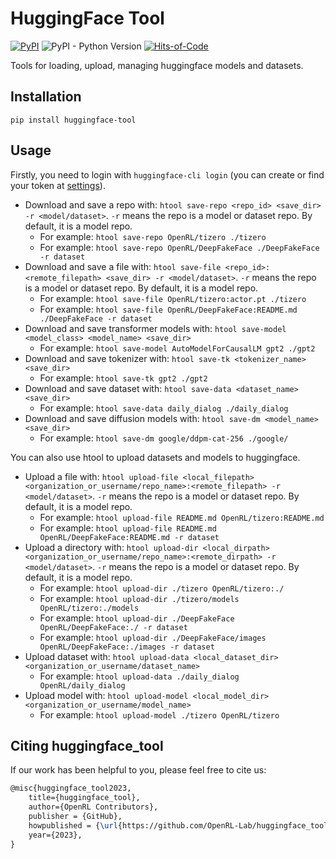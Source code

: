 # HuggingFace Tool

[![PyPI](https://img.shields.io/pypi/v/huggingface-tool)](https://pypi.org/project/huggingface-tool/)
![PyPI - Python Version](https://img.shields.io/pypi/pyversions/huggingface-tool)
[![Hits-of-Code](https://hitsofcode.com/github/OpenRL-Lab/huggingface_tool?branch=main)](https://hitsofcode.com/github/OpenRL-Lab/huggingface_tool/view?branch=main)

Tools for loading, upload, managing huggingface models and datasets.


## Installation

`pip install huggingface-tool`

## Usage

Firstly, you need to login with `huggingface-cli login` (you can create or find your token at [settings](https://huggingface.co/settings/tokens)).

- Download and save a repo with: `htool save-repo <repo_id> <save_dir> -r <model/dataset>`. `-r` means the repo is a model or dataset repo. By default, it is a model repo.
  - For example: `htool save-repo OpenRL/tizero ./tizero`
  - For example: `htool save-repo OpenRL/DeepFakeFace ./DeepFakeFace -r dataset`
- Download and save a file with: `htool save-file <repo_id>:<remote_filepath> <save_dir> -r <model/dataset>`. `-r` means the repo is a model or dataset repo. By default, it is a model repo.
  - For example: `htool save-file OpenRL/tizero:actor.pt ./tizero`
  - For example: `htool save-file OpenRL/DeepFakeFace:README.md ./DeepFakeFace -r dataset`
- Download and save transformer models with: `htool save-model <model_class> <model_name> <save_dir>`
  - For example: `htool save-model AutoModelForCausalLM gpt2 ./gpt2`
- Download and save tokenizer with: `htool save-tk <tokenizer_name> <save_dir>`
  - For example: `htool save-tk gpt2 ./gpt2 `
- Download and save dataset with: `htool save-data <dataset_name> <save_dir>`
  - For example: `htool save-data daily_dialog ./daily_dialog`
- Download and save diffusion models with: `htool save-dm <model_name> <save_dir>`
  - For example: `htool save-dm google/ddpm-cat-256 ./google/`

You can also use htool to upload datasets and models to huggingface.

- Upload a file with: `htool upload-file <local_filepath> <organization_or_username/repo_name>:<remote_filepath> -r <model/dataset>`. `-r` means the repo is a model or dataset repo. By default, it is a model repo.
  - For example: `htool upload-file README.md OpenRL/tizero:README.md`
  - For example: `htool upload-file README.md OpenRL/DeepFakeFace:README.md -r dataset`
- Upload a directory with: `htool upload-dir <local_dirpath> <organization_or_username/repo_name>:<remote_dirpath> -r <model/dataset>`. `-r` means the repo is a model or dataset repo. By default, it is a model repo.
  - For example: `htool upload-dir ./tizero OpenRL/tizero:./`
  - For example: `htool upload-dir ./tizero/models OpenRL/tizero:./models`
  - For example: `htool upload-dir ./DeepFakeFace OpenRL/DeepFakeFace:./ -r dataset`
  - For example: `htool upload-dir ./DeepFakeFace/images OpenRL/DeepFakeFace:./images -r dataset`
- Upload dataset with: `htool upload-data <local_dataset_dir> <organization_or_username/dataset_name>`
  - For example: `htool upload-data ./daily_dialog OpenRL/daily_dialog`
- Upload model with: `htool upload-model <local_model_dir> <organization_or_username/model_name>`
  - For example: `htool upload-model ./tizero OpenRL/tizero`


## Citing huggingface_tool

If our work has been helpful to you, please feel free to cite us:
```latex
@misc{huggingface_tool2023,
    title={huggingface_tool},
    author={OpenRL Contributors},
    publisher = {GitHub},
    howpublished = {\url{https://github.com/OpenRL-Lab/huggingface_tool}},
    year={2023},
}
```
